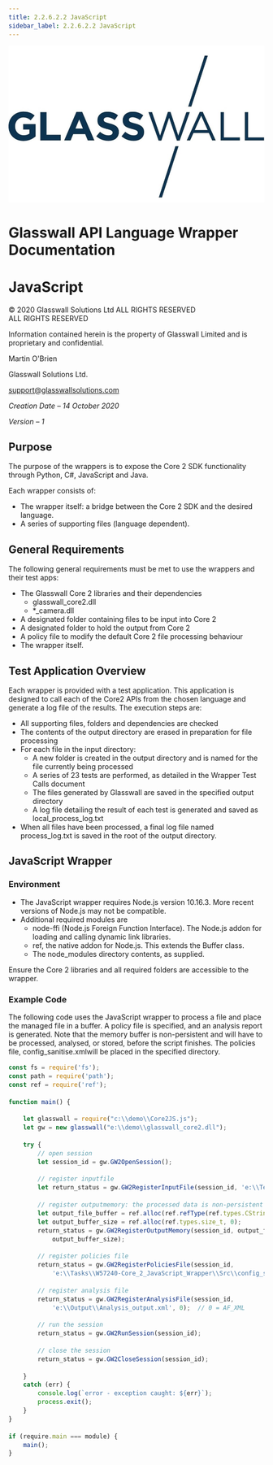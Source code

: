 ```yaml
---
title: 2.2.6.2.2 JavaScript 
sidebar_label: 2.2.6.2.2 JavaScript 
---
```


![](media/glasswalllogo.jpg)
<div style={{textAlign: 'center'}}>

# Glasswall API Language Wrapper Documentation
# JavaScript

&copy; 2020 Glasswall Solutions Ltd ALL RIGHTS RESERVED<br />
ALL RIGHTS RESERVED

Information contained herein is the property of Glasswall Limited and is proprietary and confidential.

Martin O'Brien

Glasswall Solutions Ltd.

[support@glasswallsolutions.com](mailto:support%40glasswallsolutions.com)
</div>


_Creation Date – 14 October 2020_

_Version – 1_

## Purpose

The purpose of the wrappers is to expose the Core 2 SDK functionality through Python, C#, JavaScript and Java.

Each wrapper consists of:

- The wrapper itself: a bridge between the Core 2 SDK and the desired language.
- A series of supporting files (language dependent).

## General Requirements

The following general requirements must be met to use the wrappers and their test apps:

- The Glasswall Core 2 libraries and their dependencies
  - glasswall\_core2.dll
  - \*\_camera.dll
- A designated folder containing files to be input into Core 2
- A designated folder to hold the output from Core 2
- A policy file to modify the default Core 2 file processing behaviour
- The wrapper itself.

## Test Application Overview

Each wrapper is provided with a test application. This application is designed to call each of the Core2 APIs from the chosen language and generate a log file of the results.
 The execution steps are:

- All supporting files, folders and dependencies are checked
- The contents of the output directory are erased in preparation for file processing
- For each file in the input directory:
  - A new folder is created in the output directory and is named for the file currently being processed
  - A series of 23 tests are performed, as detailed in the Wrapper Test Calls document
  - The files generated by Glasswall are saved in the specified output directory
  - A log file detailing the result of each test is generated and saved as local\_process\_log.txt
- When all files have been processed, a final log file named process\_log.txt is saved in the root of the output directory.

## JavaScript Wrapper

### Environment

- The JavaScript wrapper requires Node.js version 10.16.3. More recent versions of Node.js may not be compatible.
- Additional required modules are
  - node-ffi (Node.js Foreign Function Interface). The Node.js addon for loading and calling dynamic link libraries.
  - ref, the native addon for Node.js. This extends the Buffer class.
  - The node\_modules directory contents, as supplied.

Ensure the Core 2 libraries and all required folders are accessible to the wrapper.

### Example Code

The following code uses the JavaScript wrapper to process a file and place the managed file in a buffer. A policy file is specified, and an analysis report is generated. Note that the memory buffer is non-persistent and will have to be processed, analysed, or stored, before the script finishes. The policies file, config\_sanitise.xmlwill be placed in the specified directory.

```javascript
const fs = require('fs');
const path = require('path');
const ref = require('ref');
 
function main() {
   
    let glasswall = require("c:\\demo\\Core2JS.js");
    let gw = new glasswall("e:\\demo\\glasswall_core2.dll");
    
    try { 
        // open session
        let session_id = gw.GW2OpenSession();
 
        // register inputfile
        let return_status = gw.GW2RegisterInputFile(session_id, 'e:\\TestFiles\\C.bmp');
        
        // register outputmemory: the processed data is non-persistent
        let output_file_buffer = ref.alloc(ref.refType(ref.types.CString));
        let output_buffer_size = ref.alloc(ref.types.size_t, 0);
        return_status = gw.GW2RegisterOutputMemory(session_id, output_file_buffer,
            output_buffer_size);
 
        // register policies file
        return_status = gw.GW2RegisterPoliciesFile(session_id,
            'e:\\Tasks\\W57240-Core_2_JavaScript_Wrapper\\Src\\config_sanitise.xml', 0);
 
        // register analysis file
        return_status = gw.GW2RegisterAnalysisFile(session_id,
            'e:\\Output\\Analysis_output.xml', 0);  // 0 = AF_XML
 
        // run the session
        return_status = gw.GW2RunSession(session_id);
         
        // close the session
        return_status = gw.GW2CloseSession(session_id);
 
    }
    catch (err) {
        console.log(`error - exception caught: ${err}`);
        process.exit();
    }
}
 
if (require.main === module) {
    main();
}
```